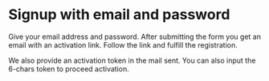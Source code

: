 # Signup with email and password

Give your email address and password. After submitting the form you get an email with an activation link. Follow the link and fulfill the registration.

We also provide an activation token in the mail sent. You can also input the 6-chars token to proceed activation.
